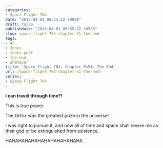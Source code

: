 ```yaml
---
categories:
- Space Flight 704
date: "2013-04-01 00:55:22 +0930"
draft: false
publishdate: "2013-04-01 00:55:22 +0930"
slug: space-flight-704-chapter-51-the-end
tags:
- AF
- Jones
- jones-post
- the end
- whatever
title: 'Space Flight 704, Chapter P=51: The End'
url: /space-flight-704-chapter-51-the-end/
series:
- Space Flight 704
---
```

**I can travel through time?!**

This is true power.

The Ortrix was the greatest prize in the universe!

I was right to pursue it, and now all of time and space shall revere me
as their god or be extinguished from existence.

HAHAHAHAHAHAHAHAHAHAHAHA.

